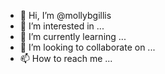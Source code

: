 - 👋 Hi, I’m @mollybgillis
- 👀 I’m interested in ...
- 🌱 I’m currently learning ...
- 💞️ I’m looking to collaborate on ...
- 📫 How to reach me ...

<!---
mollybgillis/mollybgillis is a ✨ special ✨ repository because its `README.md` (this file) appears on your GitHub profile.
You can click the Preview link to take a look at your changes.
--->
